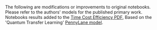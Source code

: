 The following are modifications or improvements to original notebooks. Please refer to the authors' models for the published primary work. <br>
Notebooks results added to the [Time Cost Efficiency PDF](https://www.chemicalqdevice.com/time-cost-efficiency-resnet-quantum-tl-tl-models), Based on the 'Quantum Transfer Learning' [PennyLane model](https://pennylane.ai/qml/demos/tutorial_quantum_transfer_learning).
